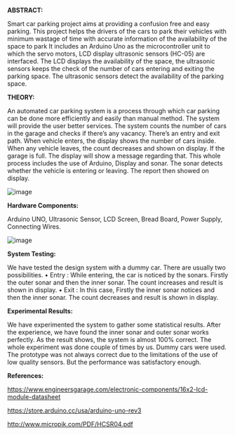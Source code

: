 **ABSTRACT:**

Smart car parking project aims at providing a confusion free and easy parking. This project helps the drivers of the cars to park their vehicles with minimum wastage of time with accurate information of the availability of the space to park It includes an Arduino Uno as the microcontroller unit to which the servo motors, LCD display ultrasonic sensors (HC-05) are interfaced. The LCD displays the availability of the space, the ultrasonic sensors keeps the check of the number of cars entering and exiting the parking space. The ultrasonic sensors detect the availability of the parking space.

**THEORY:**

An automated car parking system is a process through which car parking can be done more efficiently and easily than manual method. The system will provide the user better services. The system counts the number of cars in the garage and checks if there’s any vacancy. There’s an entry and exit path. When vehicle enters, the display shows the number of cars inside. When any vehicle leaves, the count decreases and shown on display. If the garage is full. The display will show a message regarding that. This whole process includes the use of Arduino, Display and sonar. The sonar detects whether the vehicle is entering or leaving. The report then showed on display.

![image](https://github.com/SambhavSaxena-1107/Smart-Parking-System/assets/126766980/d645ab3d-cc61-4cde-bfe9-cfe07afe2722)

**Hardware Components:**

Arduino UNO,
Ultrasonic Sensor,
LCD Screen,
Bread Board,
Power Supply,
Connecting Wires.

![image](https://github.com/SambhavSaxena-1107/Smart-Parking-System/assets/126766980/baf76884-f34d-47f1-b14c-7085fc7d6571)

**System Testing:**

We have tested the design system with a dummy car. There are usually two possibilities. • Entry : While entering, the car is noticed by the sonars. Firstly the outer sonar and then the inner sonar. The count increases and result is shown in display. • Exit : In this case, Firstly the inner sonar notices and then the inner sonar. The count decreases and result is shown in display.


**Experimental Results:**

We have experimented the system to gather some statistical results. After the experience, we have found the inner sonar and outer sonar works perfectly. As the result shows, the system is almost 100% correct. The whole experiment was done couple of times by us. Dummy cars were used. The prototype was not always correct due to the limitations of the use of low quality sensors. But the performance was satisfactory enough.

**References:**

https://www.engineersgarage.com/electronic-components/16x2-lcd-module-datasheet

https://store.arduino.cc/usa/arduino-uno-rev3

http://www.micropik.com/PDF/HCSR04.pdf
